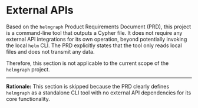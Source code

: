 # External APIs

Based on the `helmgraph` Product Requirements Document (PRD), this project is a command-line tool that outputs a Cypher
file. It does not require any external API integrations for its own operation, beyond potentially invoking the local
`helm` CLI. The PRD explicitly states that the tool only reads local files and does not transmit any data.

Therefore, this section is not applicable to the current scope of the `helmgraph` project.

---

**Rationale:**
This section is skipped because the PRD clearly defines `helmgraph` as a standalone CLI tool with no external API
dependencies for its core functionality.
